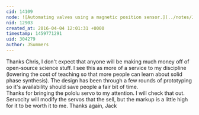 ```yaml
---
cid: 14109
node: ![Automating valves using a magnetic position sensor.](../notes/JSummers/04-01-2016/automating-valves-using-a-magnetic-position-sensor)
nid: 12903
created_at: 2016-04-04 12:01:31 +0000
timestamp: 1459771291
uid: 304279
author: JSummers
---
```


Thanks Chris,
I don't expect that anyone will be making much money off of open-source science stuff.  I see this as more of a service to my discipline (lowering the cost of teaching so that more people can learn about solid phase synthesis).
The design has been through a few rounds of prototyping so it's availability should save people a fair bit of time.  
Thanks for bringing the pololu servo to my attention.  I will check that out.  Servocity will modify the servos that the sell, but the markup is a little high for it to be worth it to me.
Thanks again,
Jack